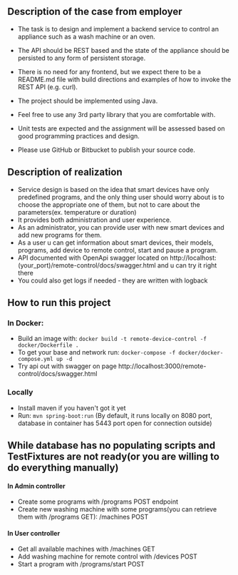## Description of the case from employer

* The task is to design and implement a backend service to control an appliance such as a wash machine or an oven. 
* The API should be REST based and the state of the appliance should be persisted to any form of persistent storage. 
* There is no need for any frontend, but we expect there to be a README.md file with build directions and examples of how to invoke the REST API (e.g. curl).

* The project should be implemented using Java. 
* Feel free to use any 3rd party library that you are comfortable with. 
* Unit tests are expected and the assignment will be assessed based on good programming practices and design.
* Please use GitHub or Bitbucket to publish your source code.

## Description of realization

* Service design is based on the idea that smart devices have only predefined programs, and the only thing user should worry about is to choose the appropriate one of them, but not to care about the parameters(ex. temperature or duration)
* It provides both administration and user experience. 
* As an administrator, you can provide user with new smart devices and add new programs for them. 
* As a user u can get information about smart devices, their models, programs, add device to remote control, start and pause a program.
* API documented with OpenApi swagger located on http://localhost:(your_port)/remote-control/docs/swagger.html and u can try it right there
* You could also get logs if needed - they are written with logback

## How to run this project
 ### In Docker:
* Build an image with: ```docker build -t remote-device-control -f  docker/Dockerfile .```
* To get your base and network run: ```docker-compose -f docker/docker-compose.yml up -d```
* Try api out with swagger on page http://localhost:3000/remote-control/docs/swagger.html
 ### Locally
* Install maven if you haven't got it yet
* Run: ```mvn spring-boot:run```
(By default, it runs locally on 8080 port, database in container has 5443 port open for connection outside)

## While database has no populating scripts and TestFixtures are not ready(or you are willing to do everything manually)
 #### In Admin controller
* Create some programs with /programs POST endpoint
* Create new washing machine with some programs(you can retrieve them with /programs GET): /machines POST
 #### In User controller
* Get all available machines with /machines GET
* Add washing machine for remote control with /devices POST
* Start a program with /programs/start POST



